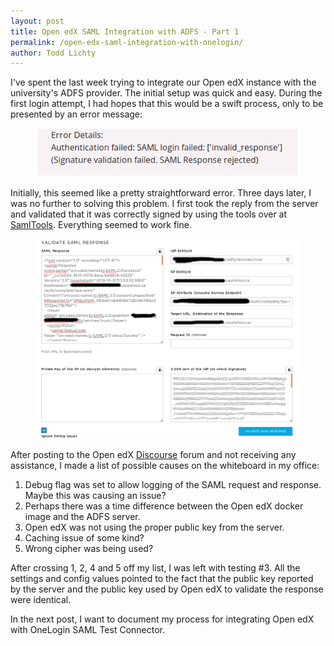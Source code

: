 ```yaml
---
layout: post
title: Open edX SAML Integration with ADFS - Part 1
permalink: /open-edx-saml-integration-with-onelogin/
author: Todd Lichty
---
```

<p>I've spent the last week trying to integrate our Open edX instance with the university's ADFS provider. The initial setup was quick and easy. During the first login attempt, I had hopes that this would be a swift process, only to be presented by an error message:</p><figure class="kg-card kg-image-card"><img src="/images/login_error.png" class="kg-image"></figure><p>Initially, this seemed like a pretty straightforward error. Three days later, I was no further to solving this problem. I first took the reply from the server and validated that it was correctly signed by using the tools over at <a href="https://www.samltool.com/validate_response.php">SamlTools</a>. Everything seemed to work fine.</p><figure class="kg-card kg-image-card"><img src="/images/saml_tools.png" class="kg-image"></figure><p>After posting to the Open edX <a href="https://discuss.openedx.org/t/authentication-failed-saml-login-failed-invalid-response-signature-validation-failed-saml-response-rejected/790">Discourse</a> forum and not receiving any assistance, I made a list of possible causes on the whiteboard in my office:</p><!--kg-card-begin: markdown--><ol>
<li>Debug flag was set to allow logging of the SAML request and response. Maybe this was causing an issue?</li>
<li>Perhaps there was a time difference between the Open edX docker image and the ADFS server.</li>
<li>Open edX was not using the proper public key from the server.</li>
<li>Caching issue of some kind?</li>
<li>Wrong cipher was being used?</li>
</ol>
<!--kg-card-end: markdown--><p>After crossing 1, 2, 4 and 5 off my list, I was left with testing #3. All the settings and config values pointed to the fact that the public key reported by the server and the public key used by Open edX to validate the response were identical.</p><p>In the next post, I want to document my process for integrating Open edX with OneLogin SAML Test Connector.</p>